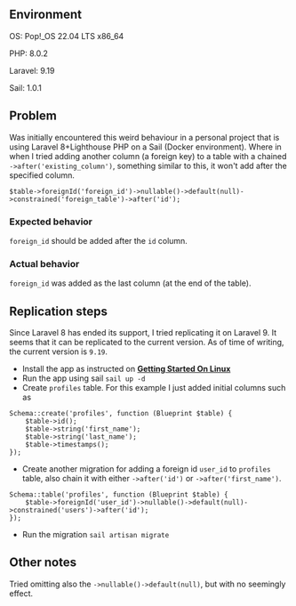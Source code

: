 ## Environment

OS: Pop!_OS 22.04 LTS x86_64

PHP: 8.0.2

Laravel: 9.19

Sail: 1.0.1

## Problem

Was initially encountered this weird behaviour in a personal project that is using Laravel 8+Lighthouse PHP on a Sail (Docker environment). Where in when I tried adding another column (a foreign key) to a table with a chained `->after('existing_column')`, something similar to this, it won't add after the specified column.

```
$table->foreignId('foreign_id')->nullable()->default(null)->constrained('foreign_table')->after('id');
```

### Expected behavior
`foreign_id` should be added after the `id` column.

### Actual behavior
`foreign_id` was added as the last column (at the end of the table).

## Replication steps

Since Laravel 8 has ended its support, I tried replicating it on Laravel 9. It seems that it can be replicated to the current version. As of time of writing, the current version is `9.19`.

- Install the app as instructed on [**Getting Started On Linux**](https://laravel.com/docs/8.x/installation#getting-started-on-linux)
- Run the app using sail `sail up -d`
- Create `profiles` table. For this example I just added initial columns such as 

```
Schema::create('profiles', function (Blueprint $table) {
    $table->id();
    $table->string('first_name');
    $table->string('last_name');
    $table->timestamps();
});
```
- Create another migration for adding a foreign id `user_id` to `profiles` table, also chain it with either `->after('id')` or `->after('first_name')`. 
```
Schema::table('profiles', function (Blueprint $table) {
    $table->foreignId('user_id')->nullable()->default(null)->constrained('users')->after('id');
}); 
```
- Run the migration `sail artisan migrate`

## Other notes

Tried omitting also the `->nullable()->default(null)`, but with no seemingly effect.
